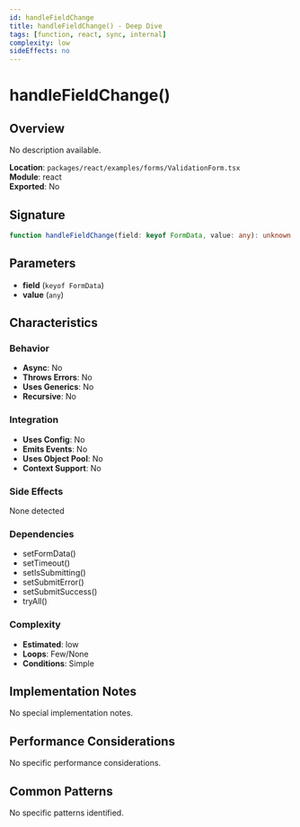 ```yaml
---
id: handleFieldChange
title: handleFieldChange() - Deep Dive
tags: [function, react, sync, internal]
complexity: low
sideEffects: no
---
```


# handleFieldChange()

## Overview
No description available.

**Location**: `packages/react/examples/forms/ValidationForm.tsx`  
**Module**: react  
**Exported**: No  

## Signature
```typescript
function handleFieldChange(field: keyof FormData, value: any): unknown
```

## Parameters
- **field** (`keyof FormData`)
- **value** (`any`)

## Characteristics

### Behavior
- **Async**: No
- **Throws Errors**: No
- **Uses Generics**: No
- **Recursive**: No

### Integration
- **Uses Config**: No
- **Emits Events**: No
- **Uses Object Pool**: No
- **Context Support**: No

### Side Effects
None detected

### Dependencies
- setFormData()
- setTimeout()
- setIsSubmitting()
- setSubmitError()
- setSubmitSuccess()
- tryAll()

### Complexity
- **Estimated**: low
- **Loops**: Few/None
- **Conditions**: Simple



## Implementation Notes
No special implementation notes.

## Performance Considerations
No specific performance considerations.

## Common Patterns
No specific patterns identified.
